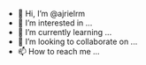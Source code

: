 - 👋 Hi, I’m @ajrielrm
- 👀 I’m interested in ...
- 🌱 I’m currently learning ...
- 💞️ I’m looking to collaborate on ...
- 📫 How to reach me ...

<!---
ajrielrm/ajrielrm is a ✨ special ✨ repository because its `README.md` (this file) appears on your GitHub profile.
You can click the Preview link to take a look at your changes.
--->
